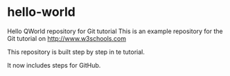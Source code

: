 # hello-world
Hello QWorld repository for Git tutorial
This is an example repository for the Git tutorial on http://www.w3schools.com

This repository is built step by step in te tutorial.

It now includes steps for GitHub.
